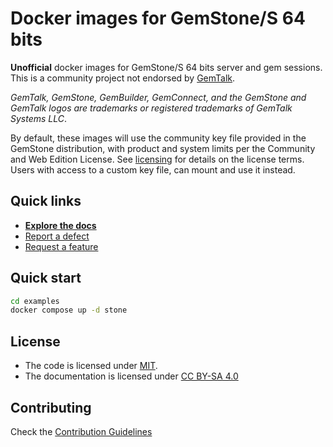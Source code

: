 # Docker images for GemStone/S 64 bits

**Unofficial** docker images for GemStone/S 64 bits server and gem sessions.
This is a community project not endorsed by [GemTalk](https://gemtalksystems.com).
  
*GemTalk, GemStone, GemBuilder, GemConnect, and the GemStone and GemTalk logos
are trademarks or registered trademarks of GemTalk Systems LLC*.
  
By default, these images will use the community key file provided in the GemStone
distribution, with product and system limits per the Community and Web Edition
License. See [licensing](https://gemtalksystems.com/licensing) for details on the
license terms. Users with access to a custom key file, can mount and use it instead.

## Quick links

- [**Explore the docs**](docs/README.md)
- [Report a defect](https://github.com/ba-st/Docker-GemStone-64/issues/new?labels=Type%3A+Defect)
- [Request a feature](https://github.com/ba-st/Docker-GemStone-64/issues/new?labels=Type%3A+Feature)

## Quick start

```bash
cd examples
docker compose up -d stone
```

## License

- The code is licensed under [MIT](LICENSE).
- The documentation is licensed under [CC BY-SA 4.0](http://creativecommons.org/licenses/by-sa/4.0/)

## Contributing

Check the [Contribution Guidelines](CONTRIBUTING.md)
